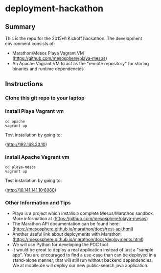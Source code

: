 # deployment-hackathon

## Summary

This is the repo for the 2015H1 Kickoff hackathon.  The development environment consists of:

* Marathon/Mesos Playa Vagrant VM  (https://github.com/mesosphere/playa-mesos)
* An Apache Vagrant VM to act as the "remote repository" for storing binaries and runtime dependencies

## Instructions

### Clone this git repo to your laptop

### Install Playa Vagrant vm

```
cd apache 
vagrant up
```

Test installation by going to: 

(http://192.168.33.10)

### Install Apache Vagrant vm

```
cd playa-mesos
vagrant up
```
Test installation by going to: 

(http://10.141.141.10:8080)


### Other Information and Tips

* Playa is a project which installs a complete Mesos/Marathon sandbox. More information at (https://github.com/mesosphere/playa-mesos)
* The Marathon API documentation can be found here: (https://mesosphere.github.io/marathon/docs/rest-api.html)
* Another useful link about deployments with Marathon: (https://mesosphere.github.io/marathon/docs/deployments.html)
* We will use Python for developing the POC tool
* It would be great to deploy a real application instead of just a "sample app".  You are encouraged to find a use-case than can be deployed in a stand-alone manner, that will still run without backend dependencies.  We at mobile.de will deploy our new public-search java application.
